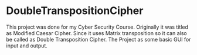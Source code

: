 # DoubleTranspositionCipher
This project was done for my Cyber Security Course. Originally it was titled as Modified Caesar Cipher.
Since it uses Matrix transposition so it can also be called as Double Transposition Cipher.
The Project as some basic GUI for input and output.
